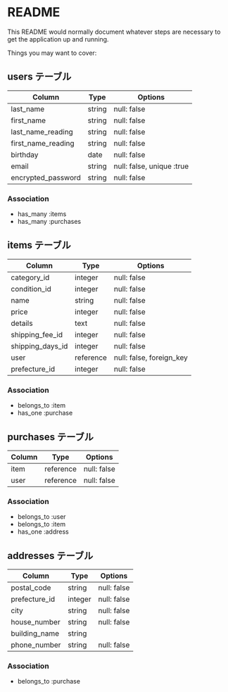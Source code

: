 # README

This README would normally document whatever steps are necessary to get the
application up and running.

Things you may want to cover:

## users テーブル

| Column             | Type   | Options                        |
| ------------------ | ------ | ------------------------------ |
| last_name          | string | null: false                    |
| first_name         | string | null: false                    |
| last_name_reading  | string | null: false                    |
| first_name_reading | string | null: false                    |
| birthday           | date   | null: false                    |
| email              | string | null: false, unique :true      |
| encrypted_password | string | null: false                    |



### Association
- has_many :items
- has_many :purchases


## items テーブル

| Column             | Type      | Options                        |
| ------------------ | --------- | ------------------------------ |
| category_id        | integer   | null: false                    |
| condition_id       | integer   | null: false                    |
| name               | string    | null: false                    |
| price              | integer   | null: false                    |
| details            | text      | null: false                    |
| shipping_fee_id    | integer   | null: false                    |
| shipping_days_id   | integer   | null: false                    |
| user               | reference | null: false, foreign_key       |
| prefecture_id      | integer   | null: false                    |

### Association
- belongs_to :item
- has_one :purchase


## purchases テーブル

| Column             | Type      | Options                        |
| ------------------ | --------- | ------------------------------ |
| item               | reference | null: false                    |
| user               | reference | null: false                    |


### Association
- belongs_to :user
- belongs_to :item
- has_one :address


## addresses テーブル

| Column             | Type    | Options                        |
| ------------------ | ------- | ------------------------------ |
| postal_code        | string  | null: false                    |
| prefecture_id      | integer | null: false                    |
| city               | string  | null: false                    |
| house_number       | string  | null: false                    |
| building_name      | string  |                                |
| phone_number       | string  | null: false                    |


### Association
- belongs_to :purchase

